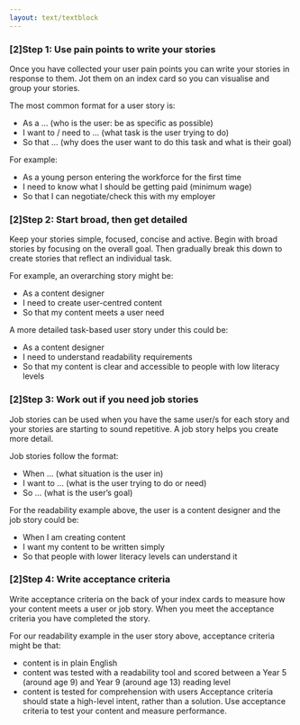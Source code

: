 ```yaml
---
layout: text/textblock
---
```

### [2]Step 1: Use pain points to write your stories

Once you have collected your user pain points you can write your stories in response to them. Jot them on an index card so you can visualise and group your stories.

The most common format for a user story is:
  * As a … (who is the user: be as specific as possible)
  * I want to / need to … (what task is the user trying to do)
  * So that … (why does the user want to do this task and what is their goal)

For example:
  * As a young person entering the workforce for the first time
  * I need to know what I should be getting paid (minimum wage)
  * So that I can negotiate/check this with my employer

### [2]Step 2: Start broad, then get detailed

Keep your stories simple, focused, concise and active. Begin with broad stories by focusing on the overall goal. Then gradually break this down to create stories that reflect an individual task.

For example, an overarching story might be:
  * As a content designer
  * I need to create user-centred content
  * So that my content meets a user need

A more detailed task-based user story under this could be:
  * As a content designer
  * I need to understand readability requirements
  * So that my content is clear and accessible to people with low literacy levels

### [2]Step 3: Work out if you need job stories

Job stories can be used when you have the same user/s for each story and your stories are starting to sound repetitive. A job story helps you create more detail.

Job stories follow the format:

  * When … (what situation is the user in)
  * I want to … (what is the user trying to do or need)
  * So … (what is the user’s goal)

For the readability example above, the user is a content designer and the job story could be:

  * When I am creating content
  * I want my content to be written simply
  * So that people with lower literacy levels can understand it

### [2]Step 4: Write acceptance criteria
Write acceptance criteria on the back of your index cards to measure how your content meets a user or job story. When you meet the acceptance criteria you have completed the story.

For our readability example in the user story above, acceptance criteria might be that:
  * content is in plain English
  * content was tested with a readability tool and scored between a Year 5 (around age 9) and Year 9 (around age 13) reading level
  * content is tested for comprehension with users
Acceptance criteria should state a high-level intent, rather than a solution. Use acceptance criteria to test your content and measure performance.

